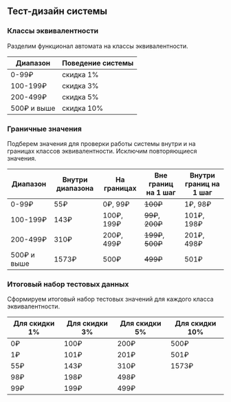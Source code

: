 ## Тест-дизайн системы

### Классы эквивалентности

Разделим функционал автомата на классы эквивалентности.

|Диапазон   |Поведение системы|
|-----------|-----------------|
|0-99₽      |скидка 1%        |
|100-199₽   |скидка 3%        |
|200-499₽   |скидка 5%        |
|500₽ и выше|скидка 10%       |

### Граничные значения

Подберем значения для проверки работы системы внутри и на границах классов эквивалентности. Исключим повторяющиеся значения. 

|Диапазон   |Внутри диапазона|На границах |Вне границ на 1 шаг|Внутри границ на 1 шаг|
|-----------|----------------|------------|-------------------|----------------------|
|0-99₽      |55₽             |0₽, 99₽     |~~100₽~~           |1₽, 98₽               |
|100-199₽   |143₽            |100₽, 199₽  |~~99₽~~, ~~200₽~~  |101₽, 198₽            |
|200-499₽   |310₽            |200₽, 499₽  |~~199₽~~, ~~500₽~~ |201₽, 498₽            |
|500₽ и выше|1573₽           |500₽        |~~499₽~~           |501₽                  |

### Итоговый набор тестовых данных

Сформируем итоговый набор тестовых значений для каждого класса эквивалентности.

|Для скидки 1%|Для скидки 3%|Для скидки 5%|Для скидки 10%|
|-------------|-------------|-------------|--------------|
|0₽           |100₽         |200₽         |500₽          |
|1₽           |101₽         |201₽         |501₽          |
|55₽          |143₽         |310₽         |1573₽         |
|98₽          |198₽         |498₽         |              |
|99₽          |199₽         |499₽         |              |
